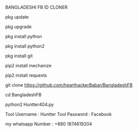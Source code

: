 BANGLADESHI FB ID CLONER

pkg update

pkg upgrade

pkg install python

pkg install python2

pkg install git

pip2 install mechanize

pip2 install requests

git clone https://github.com/hearthackerBabar/BangladeshFB

cd BangladeshFB

python2 Huntter404.py

Tool Username : Huntter Tool Password : Facebook

my whatsapp Number : +880 1874619204
